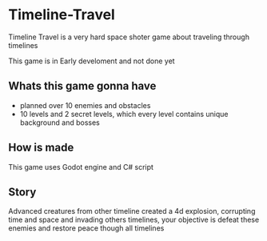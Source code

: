 # Timeline-Travel

Timeline Travel is a very hard space shoter game about traveling through timelines

This game is in Early develoment and not done yet

## Whats this game gonna have

- planned over 10 enemies and obstacles
- 10 levels and 2 secret levels, which every level contains unique background and bosses

## How is made

This game uses Godot engine and C# script

## Story

Advanced creatures from other timeline created a 4d explosion, corrupting time and space and invading others timelines, your objective is defeat these enemies and restore peace though all timelines
